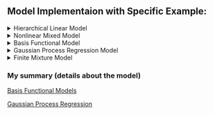 ## Model Implementaion with Specific Example:

<details>
<summary>Hierarchical Linear Model</summary>

### Model
- $y_j \sim \mathbb{R}^{n_j}$ : observation vector
- $X_j \sim \mathbb{R}^{n_j \times d}$ : design matrix 
- $\beta_j\in \mathbb{R}^d$ : subject-specific random effects
- $j=1, \ldots, m$ : subject index



$y_j \sim \text{N}_{n_j}(X_j\beta_j,\ \sigma^2 I_{n_j}),$

$\beta_j \sim \text{N}_{d} (\mu_\beta,\ \sigma_\beta)$

where $\sigma^2>0$, $\mu_\beta \in \mathbb{R}^d$, and $\Sigma_\beta \in \mathbb{R}^{d\times d}$ (positive definite)

### Priors

<div align="center">

$$\mu_\beta \sim \text{N}_d(\xi,\ \Omega),$$

$$\sigma^2 \sim \text{Inv-}\chi^2(\nu,\ \tau^2),$$

$$\Sigma_\beta \sim \text{Inv-Wishart}_\rho(\Psi^{-1})$$
</div>


</details>


<details>
<summary>Nonlinear Mixed Model </summary>

### Model 

<div align="center">

$y_{ij} = \frac{\beta_1 + u_i}{ 1+\exp [-(\text{AGE}_{ij} - \beta_2)/\beta_3 ] },$

$u_i \sim \text{N}(0,\ \tau^2),$

$\epsilon_{ij} \sim \text{N}(0,\ \sigma^2)$
</div>

### Priors

<div align="center">

$$p(\tau)\propto 1$$
</div>


</details>


<details>
<summary>Basis Functional Model </summary>

### Model 

<div align="center">

$$y_i = \sin^3(2\pi x_i^3) + \epsilon_i,$$

$$\epsilon_i \sim \text{N}(0,\ 0.1^2)$$
</div>

Let $x_i = (2i-1)/1000,\ i=1, \ldots, n$ with $n=500$

(a) Use **truncated power basis** with fixed $L=11$ interior uniform knots

(b) Use **polynomial radial basis** with fixed $L=11$ interior uniform knots

(c) Use **B-Spline basis** with fixed $L=11$ interior uniform knots

(d) Use **B-Spline basis** with $L\sim \text{Pois}(1)$, put the $g$-prior on the coefficents $\beta_H$ with $g=n, 



</details>

<details>
<summary>Gaussian Process Regression Model </summary>

### Model 
<div align="center">

$$y_i = \mu(x_i) + \epsilon_i,$$

$$\epsilon_i \sim \text{N}(0,\ \sigma^2)$$
</div>

where $x_i \in \mathbb{R}^p$

### Priors
<div align="center">

$$\mu \sim \text{GP}(0,\ k),$$

$$k(x,\ x') = \tau^2 \exp\left(-\frac{(x-x')^2}{l^2} \right),$$

$$\log(\sigma^2) \propto 1$$
</div>


</details>


<details>

<summary>Finite Mixture Model </summary>

### Model 
Univariate location-scale mixture of Gaussians

<div align="center">

$$y_i\, |\, z_i \sim \text{N}(\mu_{z_i},\ \tau_{z_i}^2),$$

$$\text{P}(z_i=h) = \pi_h, \quad i=1, \ldots, n$$
</div>

### Priors
<div align="center">

$$(\pi_1,\ldots, \pi_H)\sim \text{Dirichlet}(a,\ldots, a),$$

$$\mu_h\,|\,\tau_h^2 \sim \text{N}(\mu_0,\ \kappa \tau_h^2),$$

$$\tau_h^2 \sim \text{Inv-Gamma}(a_\tau,\ b_\tau),\quad h=1, \ldots, H$$
</div>
</details>


### My summary (details about the model)
[Basis Functional Models](https://www.notion.so/CH20-Basis-Functional-Model-185b7c93b7cc41d8aceecd66caf906a4)

[Gaussian Process Regression](https://www.notion.so/CH21-Gaussian-Process-Models-bd6f9e86ec9d4060960e138ff57fda0d)


